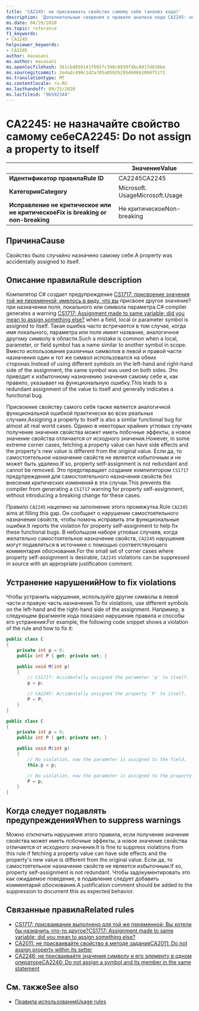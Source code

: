 ```yaml
---
title: 'CA2245: не присваивать свойство самому себе (анализ кода)'
description: 'Дополнительные сведения о правиле анализа кода CA2245: не присваивайте свойство самому себе'
ms.date: 04/29/2020
ms.topic: reference
f1_keywords:
- CA2245
helpviewer_keywords:
- CA2245
author: mavasani
ms.author: mavasani
ms.openlocfilehash: 381cbd059141f605fc340c8939fdbc8d1fd830be
ms.sourcegitcommit: 2e4adc490c1d2a705a0592b295d606b10b9f51f1
ms.translationtype: MT
ms.contentlocale: ru-RU
ms.lasthandoff: 09/25/2020
ms.locfileid: "96592344"
---
```

# <a name="ca2245-do-not-assign-a-property-to-itself"></a><span data-ttu-id="8e3ad-103">CA2245: не назначайте свойство самому себе</span><span class="sxs-lookup"><span data-stu-id="8e3ad-103">CA2245: Do not assign a property to itself</span></span>

| | <span data-ttu-id="8e3ad-104">Значение</span><span class="sxs-lookup"><span data-stu-id="8e3ad-104">Value</span></span> |
|-|-|
| <span data-ttu-id="8e3ad-105">**Идентификатор правила**</span><span class="sxs-lookup"><span data-stu-id="8e3ad-105">**Rule ID**</span></span> |<span data-ttu-id="8e3ad-106">CA2245</span><span class="sxs-lookup"><span data-stu-id="8e3ad-106">CA2245</span></span>|
| <span data-ttu-id="8e3ad-107">**Категория**</span><span class="sxs-lookup"><span data-stu-id="8e3ad-107">**Category**</span></span> |<span data-ttu-id="8e3ad-108">Microsoft. Usage</span><span class="sxs-lookup"><span data-stu-id="8e3ad-108">Microsoft.Usage</span></span>|
| <span data-ttu-id="8e3ad-109">**Исправление не критическое или не критическое**</span><span class="sxs-lookup"><span data-stu-id="8e3ad-109">**Fix is breaking or non-breaking**</span></span> |<span data-ttu-id="8e3ad-110">Не критическое</span><span class="sxs-lookup"><span data-stu-id="8e3ad-110">Non-breaking</span></span>|

## <a name="cause"></a><span data-ttu-id="8e3ad-111">Причина</span><span class="sxs-lookup"><span data-stu-id="8e3ad-111">Cause</span></span>

<span data-ttu-id="8e3ad-112">Свойство было случайно назначено самому себе.</span><span class="sxs-lookup"><span data-stu-id="8e3ad-112">A property was accidentally assigned to itself.</span></span>

## <a name="rule-description"></a><span data-ttu-id="8e3ad-113">Описание правила</span><span class="sxs-lookup"><span data-stu-id="8e3ad-113">Rule description</span></span>

<span data-ttu-id="8e3ad-114">Компилятор C# создает предупреждение [CS1717: присвоение значения той же переменной; имелось в виду, что вы](../../../csharp/misc/cs1717.md) присвоее другое значение? при назначении поля, локального или символа параметра.</span><span class="sxs-lookup"><span data-stu-id="8e3ad-114">C# compiler generates a warning [CS1717: Assignment made to same variable; did you mean to assign something else?](../../../csharp/misc/cs1717.md) when a field, local or parameter symbol is assigned to itself.</span></span> <span data-ttu-id="8e3ad-115">Такая ошибка часто встречается в том случае, когда имя локального, параметра или поля имеет название, аналогичное другому символу в области.</span><span class="sxs-lookup"><span data-stu-id="8e3ad-115">Such a mistake is common when a local, parameter, or field symbol has a name similar to another symbol in scope.</span></span> <span data-ttu-id="8e3ad-116">Вместо использования различных символов в левой и правой части назначения один и тот же символ использовался на обеих сторонах.</span><span class="sxs-lookup"><span data-stu-id="8e3ad-116">Instead of using different symbols on the left-hand and right-hand side of the assignment, the same symbol was used on both sides.</span></span> <span data-ttu-id="8e3ad-117">Это приводит к избыточному назначению значения самому себе и, как правило, указывает на функциональную ошибку.</span><span class="sxs-lookup"><span data-stu-id="8e3ad-117">This leads to a redundant assignment of the value to itself and generally indicates a functional bug.</span></span>

<span data-ttu-id="8e3ad-118">Присвоение свойству самого себя также является аналогичной функциональной ошибкой практически во всех реальных случаях.</span><span class="sxs-lookup"><span data-stu-id="8e3ad-118">Assigning a property to itself is also a similar functional bug for almost all real world cases.</span></span> <span data-ttu-id="8e3ad-119">Однако в некоторых крайних угловых случаях получение значения свойства может иметь побочные эффекты, а новое значение свойства отличается от исходного значения.</span><span class="sxs-lookup"><span data-stu-id="8e3ad-119">However, in some extreme corner cases, fetching a property value can have side effects and the property's new value is different from the original value.</span></span> <span data-ttu-id="8e3ad-120">Если да, то самостоятельное назначение свойств не является избыточным и не может быть удалено.</span><span class="sxs-lookup"><span data-stu-id="8e3ad-120">If so, property self-assignment is not redundant and cannot be removed.</span></span> <span data-ttu-id="8e3ad-121">Это предотвращает создание компилятором `CS1717` предупреждения для самостоятельного назначения свойств без внесения критических изменений в эти случаи.</span><span class="sxs-lookup"><span data-stu-id="8e3ad-121">This prevents the compiler from generating a `CS1717` warning for property self-assignment, without introducing a breaking change for these cases.</span></span>

<span data-ttu-id="8e3ad-122">Правило `CA2245` нацелено на заполнение этого промежутка.</span><span class="sxs-lookup"><span data-stu-id="8e3ad-122">Rule `CA2245` aims at filling this gap.</span></span> <span data-ttu-id="8e3ad-123">Он сообщает о нарушении самостоятельного назначения свойств, чтобы помочь исправить эти функциональные ошибки.</span><span class="sxs-lookup"><span data-stu-id="8e3ad-123">It reports the violation for property self-assignment to help fix these functional bugs.</span></span> <span data-ttu-id="8e3ad-124">В небольшом наборе угловых случаев, когда желательно самостоятельное назначение свойств, `CA2245` нарушения могут подавляться в источнике с помощью соответствующего комментария обоснования.</span><span class="sxs-lookup"><span data-stu-id="8e3ad-124">For the small set of corner cases where property self-assignment is desirable, `CA2245` violations can be suppressed in source with an appropriate justification comment.</span></span>

## <a name="how-to-fix-violations"></a><span data-ttu-id="8e3ad-125">Устранение нарушений</span><span class="sxs-lookup"><span data-stu-id="8e3ad-125">How to fix violations</span></span>

<span data-ttu-id="8e3ad-126">Чтобы устранить нарушения, используйте другие символы в левой части и правую часть назначения.</span><span class="sxs-lookup"><span data-stu-id="8e3ad-126">To fix violations, use different symbols on the left-hand and the right-hand side of the assignment.</span></span> <span data-ttu-id="8e3ad-127">Например, в следующем фрагменте кода показано нарушение правила и способы его устранения:</span><span class="sxs-lookup"><span data-stu-id="8e3ad-127">For example, the following code snippet shows a violation of the rule and how to fix it:</span></span>

```csharp
public class C
{
    private int p = 0;
    public int P { get; private set; }

    public void M(int p)
    {
        // CS1717: Accidentally assigned the parameter 'p' to itself.
        p = p;

        // CA2245: Accidentally assigned the property 'P' to itself.
        P = P;
    }
}
```

```csharp
public class C
{
    private int p = 0;
    public int P { get; private set; }

    public void M(int p)
    {
        // No violation, now the parameter is assigned to the field.
        this.p = p;

        // No violation, now the parameter is assigned to the property.
        P = p;
    }
}
```

## <a name="when-to-suppress-warnings"></a><span data-ttu-id="8e3ad-128">Когда следует подавлять предупреждения</span><span class="sxs-lookup"><span data-stu-id="8e3ad-128">When to suppress warnings</span></span>

<span data-ttu-id="8e3ad-129">Можно отключить нарушения этого правила, если получение значения свойства может иметь побочные эффекты, а новое значение свойства отличается от исходного значения.</span><span class="sxs-lookup"><span data-stu-id="8e3ad-129">It is fine to suppress violations from this rule if fetching a property value can have side effects and the property's new value is different from the original value.</span></span> <span data-ttu-id="8e3ad-130">Если да, то самостоятельное назначение свойств не является избыточным.</span><span class="sxs-lookup"><span data-stu-id="8e3ad-130">If so, property self-assignment is not redundant.</span></span> <span data-ttu-id="8e3ad-131">Чтобы задокументировать это как ожидаемое поведение, в подавление следует добавить комментарий обоснования.</span><span class="sxs-lookup"><span data-stu-id="8e3ad-131">A justification comment should be added to the suppression to document this as expected behavior.</span></span>

## <a name="related-rules"></a><span data-ttu-id="8e3ad-132">Связанные правила</span><span class="sxs-lookup"><span data-stu-id="8e3ad-132">Related rules</span></span>

- [<span data-ttu-id="8e3ad-133">CS1717: присваивание выполнено для той же переменной; Вы хотели бы назначить что-то другое?</span><span class="sxs-lookup"><span data-stu-id="8e3ad-133">CS1717: Assignment made to same variable; did you mean to assign something else?</span></span>](../../../csharp/misc/cs1717.md)
- [<span data-ttu-id="8e3ad-134">CA2011: не присваивайте свойство в методе задания</span><span class="sxs-lookup"><span data-stu-id="8e3ad-134">CA2011: Do not assign property within its setter</span></span>](ca2011.md)
- [<span data-ttu-id="8e3ad-135">CA2246: не присваивайте значения символу и его элементу в одном операторе</span><span class="sxs-lookup"><span data-stu-id="8e3ad-135">CA2246: Do not assign a symbol and its member in the same statement</span></span>](ca2246.md)

## <a name="see-also"></a><span data-ttu-id="8e3ad-136">См. также</span><span class="sxs-lookup"><span data-stu-id="8e3ad-136">See also</span></span>

- [<span data-ttu-id="8e3ad-137">Правила использования</span><span class="sxs-lookup"><span data-stu-id="8e3ad-137">Usage rules</span></span>](usage-warnings.md)

